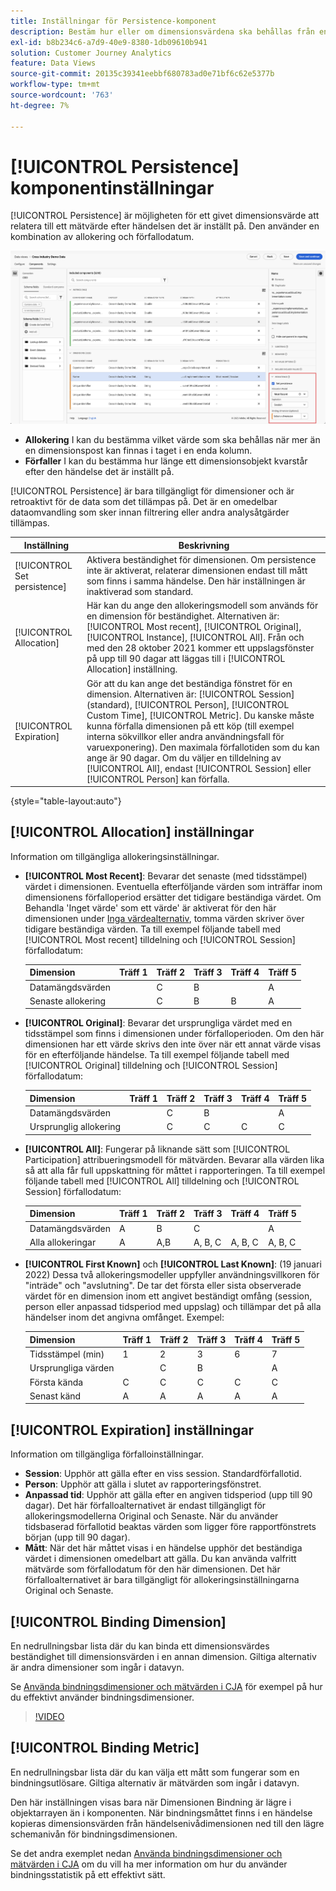 ```yaml
---
title: Inställningar för Persistence-komponent
description: Bestäm hur eller om dimensionsvärdena ska behållas från en händelse till nästa.
exl-id: b8b234c6-a7d9-40e9-8380-1db09610b941
solution: Customer Journey Analytics
feature: Data Views
source-git-commit: 20135c39341eebbf680783ad0e71bf6c62e5377b
workflow-type: tm+mt
source-wordcount: '763'
ht-degree: 7%

---
```



# [!UICONTROL Persistence] komponentinställningar

[!UICONTROL Persistence] är möjligheten för ett givet dimensionsvärde att relatera till ett mätvärde efter händelsen det är inställt på. Den använder en kombination av allokering och förfallodatum.

![Persistence](../assets/persistence.png)

* **Allokering** I kan du bestämma vilket värde som ska behållas när mer än en dimensionspost kan finnas i taget i en enda kolumn.
* **Förfaller** I kan du bestämma hur länge ett dimensionsobjekt kvarstår efter den händelse det är inställt på.

[!UICONTROL Persistence] är bara tillgängligt för dimensioner och är retroaktivt för de data som det tillämpas på. Det är en omedelbar dataomvandling som sker innan filtrering eller andra analysåtgärder tillämpas.

| Inställning | Beskrivning |
| --- | --- |
| [!UICONTROL Set persistence] | Aktivera beständighet för dimensionen. Om persistence inte är aktiverat, relaterar dimensionen endast till mått som finns i samma händelse. Den här inställningen är inaktiverad som standard. |
| [!UICONTROL Allocation] | Här kan du ange den allokeringsmodell som används för en dimension för beständighet. Alternativen är: [!UICONTROL Most recent], [!UICONTROL Original], [!UICONTROL Instance], [!UICONTROL All]. Från och med den 28 oktober 2021 kommer ett uppslagsfönster på upp till 90 dagar att läggas till i [!UICONTROL Allocation] inställning. |
| [!UICONTROL Expiration] | Gör att du kan ange det beständiga fönstret för en dimension. Alternativen är: [!UICONTROL Session] (standard), [!UICONTROL Person], [!UICONTROL Custom Time], [!UICONTROL Metric]. Du kanske måste kunna förfalla dimensionen på ett köp (till exempel interna sökvillkor eller andra användningsfall för varuexponering). Den maximala förfallotiden som du kan ange är 90 dagar. Om du väljer en tilldelning av [!UICONTROL All], endast [!UICONTROL Session] eller [!UICONTROL Person] kan förfalla. |

{style="table-layout:auto"}

## [!UICONTROL Allocation] inställningar

Information om tillgängliga allokeringsinställningar.

* **[!UICONTROL Most Recent]**: Bevarar det senaste (med tidsstämpel) värdet i dimensionen. Eventuella efterföljande värden som inträffar inom dimensionens förfalloperiod ersätter det tidigare beständiga värdet. Om Behandla &#39;Inget värde&#39; som ett värde&#39; är aktiverat för den här dimensionen under [Inga värdealternativ](no-value-options.md), tomma värden skriver över tidigare beständiga värden. Ta till exempel följande tabell med [!UICONTROL Most recent] tilldelning och [!UICONTROL Session] förfallodatum:

  | Dimension | Träff 1 | Träff 2 | Träff 3 | Träff 4 | Träff 5 |
  | --- | --- | --- | --- | --- | --- |
  | Datamängdsvärden |  | C | B |  | A |
  | Senaste allokering |  | C | B | B | A |

* **[!UICONTROL Original]**: Bevarar det ursprungliga värdet med en tidsstämpel som finns i dimensionen under förfalloperioden. Om den här dimensionen har ett värde skrivs den inte över när ett annat värde visas för en efterföljande händelse. Ta till exempel följande tabell med [!UICONTROL Original] tilldelning och [!UICONTROL Session] förfallodatum:

  | Dimension | Träff 1 | Träff 2 | Träff 3 | Träff 4 | Träff 5 |
  | --- | --- | --- | --- | --- | --- |
  | Datamängdsvärden |  | C | B |  | A |
  | Ursprunglig allokering |  | C | C | C | C |

* **[!UICONTROL All]**: Fungerar på liknande sätt som [!UICONTROL Participation] attribueringsmodell för mätvärden. Bevarar alla värden lika så att alla får full uppskattning för måttet i rapporteringen. Ta till exempel följande tabell med [!UICONTROL All] tilldelning och [!UICONTROL Session] förfallodatum:

  | Dimension | Träff 1 | Träff 2 | Träff 3 | Träff 4 | Träff 5 |
  | --- | --- | --- | --- | --- | --- |
  | Datamängdsvärden | A | B | C |  | A |
  | Alla allokeringar | A | A,B | A, B, C | A, B, C | A, B, C |

* **[!UICONTROL First Known]** och **[!UICONTROL Last Known]**: (19 januari 2022) Dessa två allokeringsmodeller uppfyller användningsvillkoren för &quot;inträde&quot; och &quot;avslutning&quot;. De tar det första eller sista observerade värdet för en dimension inom ett angivet beständigt omfång (session, person eller anpassad tidsperiod med uppslag) och tillämpar det på alla händelser inom det angivna omfånget. Exempel:

  | Dimension | Träff 1 | Träff 2 | Träff 3 | Träff 4 | Träff 5 |
  | --- | --- | --- | --- | --- | --- |
  | Tidsstämpel (min) | 1 | 2 | 3 | 6 | 7 |
  | Ursprungliga värden |  | C | B |  | A |
  | Första kända | C | C | C | C | C |
  | Senast känd | A | A | A | A | A |

## [!UICONTROL Expiration] inställningar

Information om tillgängliga förfalloinställningar.

* **Session**: Upphör att gälla efter en viss session. Standardförfallotid.
* **Person**: Upphör att gälla i slutet av rapporteringsfönstret.
* **Anpassad tid**: Upphör att gälla efter en angiven tidsperiod (upp till 90 dagar). Det här förfalloalternativet är endast tillgängligt för allokeringsmodellerna Original och Senaste. När du använder tidsbaserad förfallotid beaktas värden som ligger före rapportfönstrets början (upp till 90 dagar).
* **Mått**: När det här måttet visas i en händelse upphör det beständiga värdet i dimensionen omedelbart att gälla. Du kan använda valfritt mätvärde som förfallodatum för den här dimensionen. Det här förfalloalternativet är bara tillgängligt för allokeringsinställningarna Original och Senaste.

## [!UICONTROL Binding Dimension]

En nedrullningsbar lista där du kan binda ett dimensionsvärdes beständighet till dimensionsvärden i en annan dimension. Giltiga alternativ är andra dimensioner som ingår i datavyn.

Se [Använda bindningsdimensioner och mätvärden i CJA](../../use-cases/data-views/binding-dimensions-metrics.md) för exempel på hur du effektivt använder bindningsdimensioner.

>[!VIDEO](https://video.tv.adobe.com/v/342694/?quality=12)

## [!UICONTROL Binding Metric]

En nedrullningsbar lista där du kan välja ett mått som fungerar som en bindningsutlösare. Giltiga alternativ är mätvärden som ingår i datavyn.

Den här inställningen visas bara när Dimensionen Bindning är lägre i objektarrayen än i komponenten. När bindningsmåttet finns i en händelse kopieras dimensionsvärden från händelsenivådimensionen ned till den lägre schemanivån för bindningsdimensionen.

Se det andra exemplet nedan [Använda bindningsdimensioner och mätvärden i CJA](../../use-cases/data-views/binding-dimensions-metrics.md) om du vill ha mer information om hur du använder bindningsstatistik på ett effektivt sätt.
